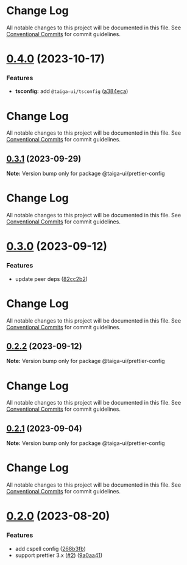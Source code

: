 # Change Log

All notable changes to this project will be documented in this file.
See [Conventional Commits](https://conventionalcommits.org) for commit guidelines.

# [0.4.0](https://github.com/taiga-family/linters/compare/@taiga-ui/prettier-config@0.3.1...@taiga-ui/prettier-config@0.4.0) (2023-10-17)


### Features

* **tsconfig:** add `@taiga-ui/tsconfig` ([a384eca](https://github.com/taiga-family/linters/commit/a384ecac1e036a66d5a7e95f9bb6790f34a592d9))





# Change Log

All notable changes to this project will be documented in this file. See
[Conventional Commits](https://conventionalcommits.org) for commit guidelines.

## [0.3.1](https://github.com/taiga-family/taiga-ui/compare/@taiga-ui/prettier-config@0.3.0...@taiga-ui/prettier-config@0.3.1) (2023-09-29)

**Note:** Version bump only for package @taiga-ui/prettier-config

# Change Log

All notable changes to this project will be documented in this file. See
[Conventional Commits](https://conventionalcommits.org) for commit guidelines.

# [0.3.0](https://github.com/taiga-family/taiga-ui/compare/@taiga-ui/prettier-config@0.2.2...@taiga-ui/prettier-config@0.3.0) (2023-09-12)

### Features

- update peer deps ([82cc2b2](https://github.com/taiga-family/taiga-ui/commit/82cc2b29e35173e797ffa4b5007477f5d4f38b1b))

# Change Log

All notable changes to this project will be documented in this file. See
[Conventional Commits](https://conventionalcommits.org) for commit guidelines.

## [0.2.2](https://github.com/taiga-family/taiga-ui/compare/@taiga-ui/prettier-config@0.2.1...@taiga-ui/prettier-config@0.2.2) (2023-09-12)

**Note:** Version bump only for package @taiga-ui/prettier-config

# Change Log

All notable changes to this project will be documented in this file. See
[Conventional Commits](https://conventionalcommits.org) for commit guidelines.

## [0.2.1](https://github.com/taiga-family/taiga-ui/compare/@taiga-ui/prettier-config@0.2.0...@taiga-ui/prettier-config@0.2.1) (2023-09-04)

**Note:** Version bump only for package @taiga-ui/prettier-config

# Change Log

All notable changes to this project will be documented in this file. See
[Conventional Commits](https://conventionalcommits.org) for commit guidelines.

# [0.2.0](https://github.com/taiga-family/taiga-ui/compare/@taiga-ui/prettier-config@0.1.3...@taiga-ui/prettier-config@0.2.0) (2023-08-20)

### Features

- add cspell config
  ([268b3fb](https://github.com/taiga-family/taiga-ui/commit/268b3fbf38a679204c1a3f16bf6f0e62c83e7b82))
- support prettier 3.x ([#2](https://github.com/taiga-family/taiga-ui/issues/2))
  ([9a0aa41](https://github.com/taiga-family/taiga-ui/commit/9a0aa41bba5a343d3ca237b6793806aa3f3c9f14))

